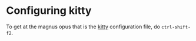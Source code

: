 # Configuring kitty

To get at the magnus opus that is the [kitty](https://sw.kovidgoyal.net/kitty/) configuration file, do `ctrl-shift-f2`.
